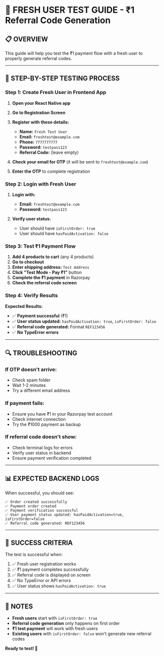 # 🧪 **FRESH USER TEST GUIDE - ₹1 Referral Code Generation**

## **📋 OVERVIEW**

This guide will help you test the ₹1 payment flow with a fresh user to properly generate referral codes.

---

## **🎯 STEP-BY-STEP TESTING PROCESS**

### **Step 1: Create Fresh User in Frontend App**

1. **Open your React Native app**
2. **Go to Registration Screen**
3. **Register with these details:**
   - **Name:** `Fresh Test User`
   - **Email:** `freshtest@example.com`
   - **Phone:** `7777777777`
   - **Password:** `testpass123`
   - **Referral Code:** (leave empty)

4. **Check your email for OTP** (it will be sent to `freshtest@example.com`)
5. **Enter the OTP** to complete registration

### **Step 2: Login with Fresh User**

1. **Login with:**
   - **Email:** `freshtest@example.com`
   - **Password:** `testpass123`

2. **Verify user status:**
   - User should have `isFirstOrder: true`
   - User should have `hasPaidActivation: false`

### **Step 3: Test ₹1 Payment Flow**

1. **Add 4 products to cart** (any 4 products)
2. **Go to checkout**
3. **Enter shipping address:** `Test Address`
4. **Click "Test Mode - Pay ₹1"** button
5. **Complete the ₹1 payment** in Razorpay
6. **Check the referral code screen**

### **Step 4: Verify Results**

**Expected Results:**
- ✅ **Payment successful** (₹1)
- ✅ **User status updated:** `hasPaidActivation: true`, `isFirstOrder: false`
- ✅ **Referral code generated:** Format `REF123456`
- ✅ **No TypeError errors**

---

## **🔍 TROUBLESHOOTING**

### **If OTP doesn't arrive:**
- Check spam folder
- Wait 1-2 minutes
- Try a different email address

### **If payment fails:**
- Ensure you have ₹1 in your Razorpay test account
- Check internet connection
- Try the ₹1000 payment as backup

### **If referral code doesn't show:**
- Check terminal logs for errors
- Verify user status in backend
- Ensure payment verification completed

---

## **📊 EXPECTED BACKEND LOGS**

When successful, you should see:
```
✅ Order created successfully
✅ Payment order created
✅ Payment verification successful
✅ User payment status updated: hasPaidActivation=true, isFirstOrder=false
✅ Referral code generated: REF123456
```

---

## **🎉 SUCCESS CRITERIA**

The test is successful when:
1. ✅ Fresh user registration works
2. ✅ ₹1 payment completes successfully
3. ✅ Referral code is displayed on screen
4. ✅ No TypeError or API errors
5. ✅ User status shows `hasPaidActivation: true`

---

## **📝 NOTES**

- **Fresh users** start with `isFirstOrder: true`
- **Referral code generation** only happens on first order
- **₹1 test payment** will work with fresh users
- **Existing users** with `isFirstOrder: false` won't generate new referral codes

**Ready to test! 🚀**
